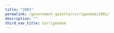 ```yaml
---
title: "2001"
permalink: /government-gazette/corrigendum/2001/
description: ""
third_nav_title: Corrigendum
---
```


